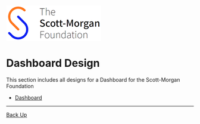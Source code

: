 ![smf-logo](../../images/smf-logo.png)
# Dashboard Design

This section includes all designs for a Dashboard for the Scott-Morgan Foundation

- [Dashboard](./design/dashboard/readme.md)

<hr>

[Back Up](../readme.md)
